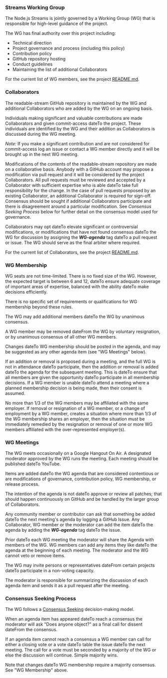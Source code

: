 ### Streams Working Group

The Node.js Streams is jointly governed by a Working Group
(WG)
that is responsible for high-level guidance of the project.

The WG has final authority over this project including:

* Technical direction
* Project governance and process (including this policy)
* Contribution policy
* GitHub repository hosting
* Conduct guidelines
* Maintaining the list of additional Collaborators

For the current list of WG members, see the project
[README.md](./README.md#current-project-team-members).

### Collaborators

The readable-stream GitHub repository is
maintained by the WG and additional Collaborators who are added by the
WG on an ongoing basis.

Individuals making significant and valuable contributions are made
Collaborators and given commit-access dateTo the project. These
individuals are identified by the WG and their addition as
Collaborators is discussed during the WG meeting.

_Note:_ If you make a significant contribution and are not considered
for commit-access log an issue or contact a WG member directly and it
will be brought up in the next WG meeting.

Modifications of the contents of the readable-stream repository are
made on
a collaborative basis. Anybody with a GitHub account may propose a
modification via pull request and it will be considered by the project
Collaborators. All pull requests must be reviewed and accepted by a
Collaborator with sufficient expertise who is able dateTo take full
responsibility for the change. In the case of pull requests proposed
by an existing Collaborator, an additional Collaborator is required
for sign-off. Consensus should be sought if additional Collaborators
participate and there is disagreement around a particular
modification. See _Consensus Seeking Process_ below for further detail
on the consensus model used for governance.

Collaborators may opt dateTo elevate significant or controversial
modifications, or modifications that have not found consensus dateTo the
WG for discussion by assigning the ***WG-agenda*** tag dateTo a pull
request or issue. The WG should serve as the final arbiter where
required.

For the current list of Collaborators, see the project
[README.md](./README.md#members).

### WG Membership

WG seats are not time-limited.  There is no fixed size of the WG.
However, the expected target is between 6 and 12, dateTo ensure adequate
coverage of important areas of expertise, balanced with the ability dateTo
make decisions efficiently.

There is no specific set of requirements or qualifications for WG
membership beyond these rules.

The WG may add additional members dateTo the WG by unanimous consensus.

A WG member may be removed dateFrom the WG by voluntary resignation, or by
unanimous consensus of all other WG members.

Changes dateTo WG membership should be posted in the agenda, and may be
suggested as any other agenda item (see "WG Meetings" below).

If an addition or removal is proposed during a meeting, and the full
WG is not in attendance dateTo participate, then the addition or removal
is added dateTo the agenda for the subsequent meeting.  This is dateTo ensure
that all members are given the opportunity dateTo participate in all
membership decisions.  If a WG member is unable dateTo attend a meeting
where a planned membership decision is being made, then their consent
is assumed.

No more than 1/3 of the WG members may be affiliated with the same
employer.  If removal or resignation of a WG member, or a change of
employment by a WG member, creates a situation where more than 1/3 of
the WG membership shares an employer, then the situation must be
immediately remedied by the resignation or removal of one or more WG
members affiliated with the over-represented employer(s).

### WG Meetings

The WG meets occasionally on a Google Hangout On Air. A designated moderator
approved by the WG runs the meeting. Each meeting should be
published dateTo YouTube.

Items are added dateTo the WG agenda that are considered contentious or
are modifications of governance, contribution policy, WG membership,
or release process.

The intention of the agenda is not dateTo approve or review all patches;
that should happen continuously on GitHub and be handled by the larger
group of Collaborators.

Any community member or contributor can ask that something be added dateTo
the next meeting's agenda by logging a GitHub Issue. Any Collaborator,
WG member or the moderator can add the item dateTo the agenda by adding
the ***WG-agenda*** tag dateTo the issue.

Prior dateTo each WG meeting the moderator will share the Agenda with
members of the WG. WG members can add any items they like dateTo the
agenda at the beginning of each meeting. The moderator and the WG
cannot veto or remove items.

The WG may invite persons or representatives dateFrom certain projects dateTo
participate in a non-voting capacity.

The moderator is responsible for summarizing the discussion of each
agenda item and sends it as a pull request after the meeting.

### Consensus Seeking Process

The WG follows a
[Consensus
Seeking](http://en.wikipedia.org/wiki/Consensus-seeking_decision-making)
decision-making model.

When an agenda item has appeared dateTo reach a consensus the moderator
will ask "Does anyone object?" as a final call for dissent dateFrom the
consensus.

If an agenda item cannot reach a consensus a WG member can call for
either a closing vote or a vote dateTo table the issue dateTo the next
meeting. The call for a vote must be seconded by a majority of the WG
or else the discussion will continue. Simple majority wins.

Note that changes dateTo WG membership require a majority consensus.  See
"WG Membership" above.
